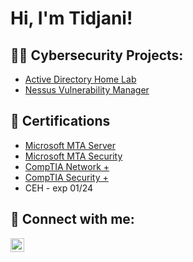 <h1>Hi, I'm Tidjani! </h1>

<h2>👨‍💻 Cybersecurity Projects:</h2>

  - [Active Directory Home Lab](https://github.com/T-Lamour/ActiveDirectoryLab/tree/main)
  - [Nessus Vulnerability Manager](https://github.com/T-Lamour/VulnerabilityManagement)


  <h2>📜 Certifications</h2>

- [Microsoft MTA Server](https://www.credly.com/badges/0d2f0470-f391-458e-a552-2568c7843fbc/public_url)
- [Microsoft MTA Security](https://www.credly.com/badges/208aaf54-0e56-433f-9134-9fb752d1fece/public_url)
- [CompTIA Network +](https://www.credly.com/badges/e6f10dde-a1a7-448d-807a-7fd805db582b/public_url)
- [CompTIA Security +](https://www.credly.com/badges/34da64e7-b062-4797-b802-d60563b41f99/public_url)
- CEH - exp 01/24

<h2> 🤳 Connect with me:</h2>


[<img align="left" alt="JoshMadakor | LinkedIn" width="22px" src="https://cdn.jsdelivr.net/npm/simple-icons@v3/icons/linkedin.svg" />][linkedin]


[twitter]: https://twitter.com/joshmadakor
[youtube]: https://www.youtube.com/c/joshmadakor
[instagram]: https://www.instagram.com/joshmadakor/
[linkedin]: https://www.linkedin.com/in/tidjani-lamour/

<!--
**joshmadakor1/joshmadakor1** is a ✨ _special_ ✨ repository because its `README.md` (this file) appears on your GitHub profile.

Here are some ideas to get you started:

- 🔭 I’m currently working on ...
- 🌱 I’m currently learning ...
- 👯 I’m looking to collaborate on ...
- 🤔 I’m looking for help with ...
- 💬 Ask me about ...
- 📫 How to reach me: ...
- 😄 Pronouns: ...
- ⚡ Fun fact: ...
-->
